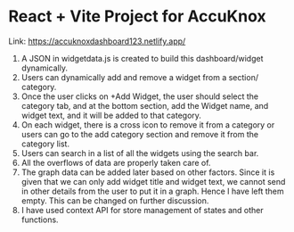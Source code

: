 # React + Vite Project for AccuKnox
Link: https://accuknoxdashboard123.netlify.app/

1. A JSON in widgetdata.js is created to build this dashboard/widget dynamically.
2. Users can dynamically add and remove a widget from a section/ category.
3. Once the user clicks on +Add Widget, the user should select the category tab, and at the bottom section, add the Widget name, and widget text, and it will be added to that category.
4. On each widget, there is a cross icon to remove it from a category or users can go to the add category section and remove it from the category list.
5. Users can search in a list of all the widgets using the search bar.
6. All the overflows of data are properly taken care of.
7. The graph data can be added later based on other factors. Since it is given that we can only add widget title and widget text, we cannot send in other details from the user to put it in a graph. Hence I have left them empty. This can be changed on further discussion.
8. I have used context API for store management of states and other functions. 
